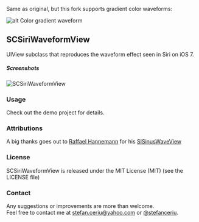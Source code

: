 Same as original, but this fork supports gradient color waveforms:

![alt Color gradient waveform](http://i.imgur.com/4TQ4Q3V.jpg)

## SCSiriWaveformView

UIView subclass that reproduces the waveform effect seen in Siri on iOS 7.

##### Screenshots

![SCSiriWaveformView](https://dl.dropboxusercontent.com/u/12748201/SCSiriWaveformView/SCSiriWaveformView.gif)

### Usage

Check out the demo project for details.

### Attributions
A big thanks goes out to [Raffael Hannemann](https://twitter.com/raffael_me/) for his [SISinusWaveView](https://github.com/raffael/SISinusWaveView)

### License
SCSiriWaveformView is released under the MIT License (MIT) (see the LICENSE file)

### Contact
Any suggestions or improvements are more than welcome.<br>
Feel free to contact me at [stefan.ceriu@yahoo.com](mailto:stefan.ceriu@yahoo.com) or [@stefanceriu](https://twitter.com/stefanceriu).
